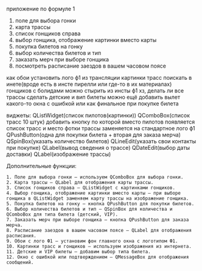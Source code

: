 приложение по формуле 1
1. поле для выбора гонки
2. карта трассы
3. список гонщиков справа
4. выбор гонщика, отображение картинки вместо карты
5. покупка билетов на гонку
6. выбор количества билетов и тип
7. заказать мерч при выборе гонщика
8. посмотреть расписание заездов в вашем часовом поясе

как обои установить лого ф1 из трансляции
картинки трасс поискать в инете(вроде есть в инсте пирелли или где-то в их материалах)
гонщиков с болидами можно стырить из инсты ф1
хз, делать ли все трассы
сделать детские и вип билеты
можно ещё добавить вылет какого-то окна с ошибкой или как финальное при покупке билета

виджеты:
QListWidget(список пилотов(картинки))
QComboBox(список трасс 10 штук)
добавить кнопку по которой вместо пилотов появляется список трасс и место фотки трассы заменяется на стандартное лого ф1
QPushButton(одна для покупки билета + вторая для заказа мерча)
QSpinBox(указать количество билетов)
QLineEdit(указать свои контакты при покупке)
QLabel(вывод сведения о трассе)
QDateEdit(выбор даты доставки)
QLabel(изображение трассы)


Дополнительные функции:

    1. Поле для выбора гонки — используем QComboBox для выбора гонки.
    2. Карта трассы — QLabel для отображения карты трассы.
    3. Список гонщиков справа — QListWidget с картинками гонщиков.
    4. Выбор гонщика, отображение картинки вместо карты — при выборе гонщика в QListWidget заменяем карту трассы на изображение гонщика.
    5. Покупка билетов на гонку — кнопка QPushButton для покупки билетов.
    6. Выбор количества билетов и тип — QSpinBox для количества и QComboBox для типа билета (детский, VIP).
    7. Заказать мерч при выборе гонщика — кнопка QPushButton для заказа мерча.
    8. Расписание заездов в вашем часовом поясе — QLabel для отображения расписания.
    9. Обои с лого Ф1 — установим фон главного окна с логотипом Ф1.
    10. Картинки трасс и гонщиков — используем изображения из интернета.
    11. Детские и VIP билеты — добавим выбор типа билета.
    12. Окно с ошибкой или подтверждением — QMessageBox для отображения сообщений.


